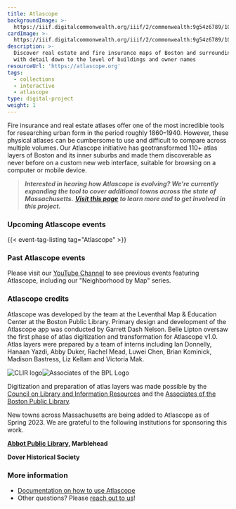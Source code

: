 ```yaml
---
title: Atlascope
backgroundImage: >-
  https://iiif.digitalcommonwealth.org/iiif/2/commonwealth:9g54z6789/1023,160,2479,1229/,1200/0/default.jpg
cardImage: >-
  https://iiif.digitalcommonwealth.org/iiif/2/commonwealth:9g54z6789/1023,160,2479,1229/,1200/0/default.jpg
description: >-
  Discover real estate and fire insurance maps of Boston and surrounding towns
  with detail down to the level of buildings and owner names
resourceUrl: 'https://atlascope.org'
tags:
  - collections
  - interactive
  - atlascope
type: digital-project
weight: 1
---
```


Fire insurance and real estate atlases offer one of the most incredible tools for researching urban form in the period roughly 1860–1940. However, these physical atlases can be cumbersome to use and difficult to compare across multiple volumes. Our Atlascope initiative has geotransformed 110+ atlas layers of Boston and its inner suburbs and made them discoverable as never before on a custom new web interface, suitable for browsing on a computer or mobile device.

> ***Interested in hearing how Atlascope is evolving? We're currently expanding the tool to cover additional towns across the state of Massachusetts.*** ***[Visit this page](https://www.leventhalmap.org/donate/sponsor-an-atlas/)*** ***to learn more and to get involved in this project.***

### Upcoming Atlascope events

{{\< event-tag-listing tag="Atlascope" >}}

### Past Atlascope events

Please visit our [YouTube Channel](https://www.youtube.com/c/LeventhalMapEducationCenter/videos) to see previous events featuring Atlascope, including our "Neighborhood by Map" series.

### Atlascope credits

Atlascope was developed by the team at the Leventhal Map & Education Center at the Boston Public Library. Primary design and development of the Atlascope app was conducted by Garrett Dash Nelson. Belle Lipton oversaw the first phase of atlas digitization and transformation for Atlascope v1.0. Atlas layers were prepared by a team of interns including Ian Donnelly, Hanaan Yazdi, Abby Duker, Rachel Mead, Luwei Chen, Brian Kominick, Madison Bastress, Liz Kellam and Victoria Mak.

![CLIR logo](https://atlascope.leventhalmap.org/clir-logo.bc74237c.png)![Associates of the BPL Logo](https://atlascope.leventhalmap.org/associates-logo.b8277105.png)

Digitization and preparation of atlas layers was made possible by the [Council on Library and Information Resources](https://www.clir.org/) and the [Associates of the Boston Public Library](https://www.associatesbpl.org/).

New towns across Massachusetts are being added to Atlascope as of Spring 2023. We are grateful to the following institutions for sponsoring this work.

**[Abbot Public Library](https://abbotlibrary.org/), Marblehead**

**Dover Historical Society**

### More information

* [Documentation on how to use Atlascope](https://cartinal.leventhalmap.org/guides/atlascope-tool-guide.html)
* Other questions? Please [reach out to us](https://www.leventhalmap.org/research/geospatial/)!
